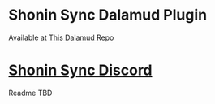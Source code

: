 # Shonin Sync Dalamud Plugin

Available at [This Dalamud Repo](https://raw.githubusercontent.com/ShoninSync/repo/main/pluginmaster.json)

# [Shonin Sync Discord](https://discord.gg/shoninsync)

Readme TBD
